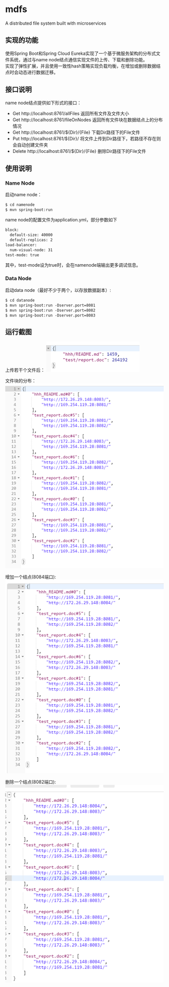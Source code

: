 # mdfs
A distributed file system built with microservices
## 实现的功能
使用Spring Boot和Spring Cloud Eureka实现了一个基于微服务架构的分布式文件系统，通过与name node结点通信实现文件的上传、下载和删除功能。<Br>
实现了弹性扩展，并且使用一致性hash策略实现负载均衡，在增加或删除数据结点时会动态进行数据迁移。
## 接口说明
name node结点提供如下形式的接口：
- Get http://localhost:8761/allFiles 返回所有文件及文件大小
- Get http://localhost:8761/fileOnNodes 返回所有文件块在数据结点上的分布情况
- Get http://localhost:8761/${Dir}/{File} 下载Dir路径下的File文件
- Put http://localhost:8761/${Dir}/ 将文件上传到Dir路径下，若路径不存在则会自动创建文件夹
- Delete http://localhost:8761/${Dir}/{File} 删除Dir路径下的File文件

## 使用说明
### Name Node
启动name node：
```shell
$ cd namenode
$ mvn spring-boot:run
```
name node的配置文件为application.yml，部分参数如下
```properties
block:
  default-size: 40000
  default-replicas: 2
load-balancer:
  num-visual-node: 31
test-mode: true
```
其中，test-mode设为true时，会在namenode端输出更多调试信息。
### Data Node
启动data node（最好不少于两个，以存放数据副本）:
```Shell
$ cd datanode
$ mvn spring-boot:run -Dserver.port=8081
$ mvn spring-boot:run -Dserver.port=8082
$ mvn spring-boot:run -Dserver.port=8083
```

## 运行截图
上传若干个文件后：
![所有文件](ScreenShots/all_files.png)

文件块的分布：
![blocks](ScreenShots/blocks.png)

增加一个结点(8084端口):
![blocks2](ScreenShots/blocks2.png)

删除一个结点(8082端口):
![blocks3](ScreenShots/blocks3.png)